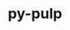 ---
title: "py-pulp"
layout: cache
categories: [package, develop]
meta: {"versions": ["2.6.0"], "compilers": ["gcc@=7.3.1"], "oss": ["amzn2"], "platforms": ["linux"], "targets": ["aarch64", "neoverse_n1", "x86_64_v3"], "stacks": ["aws-isc", "aws-isc-aarch64", "root"], "num_specs": 10, "num_specs_by_stack": {"root": 10, "aws-isc-aarch64": 6, "aws-isc": 4}}
spec_details: [{"hash": "5khsvvjk5iqwippfpkjtpotnqt3hscgi", "compiler": "gcc@=7.3.1", "versions": ["2.6.0"], "os": "amzn2", "platform": "linux", "target": "aarch64", "variants": ["build_system=python_pip"], "stacks": ["root", "aws-isc-aarch64"], "size": "-", "tarball": "https://binaries.spack.io/develop/build_cache/linux-amzn2-aarch64/gcc-7.3.1/py-pulp-2.6.0/linux-amzn2-aarch64-gcc-7.3.1-py-pulp-2.6.0-5khsvvjk5iqwippfpkjtpotnqt3hscgi.spack"}, {"hash": "frlpbwvkgp4y3hzefd6wb7wopi6cwvoy", "compiler": "gcc@=7.3.1", "versions": ["2.6.0"], "os": "amzn2", "platform": "linux", "target": "aarch64", "variants": ["build_system=python_pip"], "stacks": ["root", "aws-isc-aarch64"], "size": "-", "tarball": "https://binaries.spack.io/develop/build_cache/linux-amzn2-aarch64/gcc-7.3.1/py-pulp-2.6.0/linux-amzn2-aarch64-gcc-7.3.1-py-pulp-2.6.0-frlpbwvkgp4y3hzefd6wb7wopi6cwvoy.spack"}, {"hash": "plg36iweyhriezwtwcplovlhyas6wxoh", "compiler": "gcc@=7.3.1", "versions": ["2.6.0"], "os": "amzn2", "platform": "linux", "target": "aarch64", "variants": ["build_system=python_pip"], "stacks": ["root", "aws-isc-aarch64"], "size": "-", "tarball": "https://binaries.spack.io/develop/build_cache/linux-amzn2-aarch64/gcc-7.3.1/py-pulp-2.6.0/linux-amzn2-aarch64-gcc-7.3.1-py-pulp-2.6.0-plg36iweyhriezwtwcplovlhyas6wxoh.spack"}, {"hash": "bsxeaqjnjg2uuds534z2wjwwjiqesupk", "compiler": "gcc@=7.3.1", "versions": ["2.6.0"], "os": "amzn2", "platform": "linux", "target": "neoverse_n1", "variants": ["build_system=python_pip"], "stacks": ["root", "aws-isc-aarch64"], "size": "-", "tarball": "https://binaries.spack.io/develop/build_cache/linux-amzn2-neoverse_n1/gcc-7.3.1/py-pulp-2.6.0/linux-amzn2-neoverse_n1-gcc-7.3.1-py-pulp-2.6.0-bsxeaqjnjg2uuds534z2wjwwjiqesupk.spack"}, {"hash": "5goxw7o525m7a7nesbgztq6qthabs62v", "compiler": "gcc@=7.3.1", "versions": ["2.6.0"], "os": "amzn2", "platform": "linux", "target": "neoverse_n1", "variants": ["build_system=python_pip"], "stacks": ["root", "aws-isc-aarch64"], "size": "-", "tarball": "https://binaries.spack.io/develop/build_cache/linux-amzn2-neoverse_n1/gcc-7.3.1/py-pulp-2.6.0/linux-amzn2-neoverse_n1-gcc-7.3.1-py-pulp-2.6.0-5goxw7o525m7a7nesbgztq6qthabs62v.spack"}, {"hash": "m7t7ndadrviqruqafrj26xaq6ehokpau", "compiler": "gcc@=7.3.1", "versions": ["2.6.0"], "os": "amzn2", "platform": "linux", "target": "neoverse_n1", "variants": ["build_system=python_pip"], "stacks": ["root", "aws-isc-aarch64"], "size": "-", "tarball": "https://binaries.spack.io/develop/build_cache/linux-amzn2-neoverse_n1/gcc-7.3.1/py-pulp-2.6.0/linux-amzn2-neoverse_n1-gcc-7.3.1-py-pulp-2.6.0-m7t7ndadrviqruqafrj26xaq6ehokpau.spack"}, {"hash": "rjsiyifm6txdraxycdmxihez77njpwxa", "compiler": "gcc@=7.3.1", "versions": ["2.6.0"], "os": "amzn2", "platform": "linux", "target": "x86_64_v3", "variants": ["build_system=python_pip"], "stacks": ["aws-isc", "root"], "size": "-", "tarball": "https://binaries.spack.io/develop/build_cache/linux-amzn2-x86_64_v3/gcc-7.3.1/py-pulp-2.6.0/linux-amzn2-x86_64_v3-gcc-7.3.1-py-pulp-2.6.0-rjsiyifm6txdraxycdmxihez77njpwxa.spack"}, {"hash": "kikaibuycyhul26qbmtdcatwosp4j4rx", "compiler": "gcc@=7.3.1", "versions": ["2.6.0"], "os": "amzn2", "platform": "linux", "target": "x86_64_v3", "variants": ["build_system=python_pip"], "stacks": ["aws-isc", "root"], "size": "-", "tarball": "https://binaries.spack.io/develop/build_cache/linux-amzn2-x86_64_v3/gcc-7.3.1/py-pulp-2.6.0/linux-amzn2-x86_64_v3-gcc-7.3.1-py-pulp-2.6.0-kikaibuycyhul26qbmtdcatwosp4j4rx.spack"}, {"hash": "orepdesypdowox5pzczbea45dpgk2swc", "compiler": "gcc@=7.3.1", "versions": ["2.6.0"], "os": "amzn2", "platform": "linux", "target": "x86_64_v3", "variants": ["build_system=python_pip"], "stacks": ["aws-isc", "root"], "size": "-", "tarball": "https://binaries.spack.io/develop/build_cache/linux-amzn2-x86_64_v3/gcc-7.3.1/py-pulp-2.6.0/linux-amzn2-x86_64_v3-gcc-7.3.1-py-pulp-2.6.0-orepdesypdowox5pzczbea45dpgk2swc.spack"}, {"hash": "yzbja4drku6nvim5lqkfe2ma6dv4r3rp", "compiler": "gcc@=7.3.1", "versions": ["2.6.0"], "os": "amzn2", "platform": "linux", "target": "x86_64_v3", "variants": ["build_system=python_pip"], "stacks": ["aws-isc", "root"], "size": "-", "tarball": "https://binaries.spack.io/develop/build_cache/linux-amzn2-x86_64_v3/gcc-7.3.1/py-pulp-2.6.0/linux-amzn2-x86_64_v3-gcc-7.3.1-py-pulp-2.6.0-yzbja4drku6nvim5lqkfe2ma6dv4r3rp.spack"}]
---